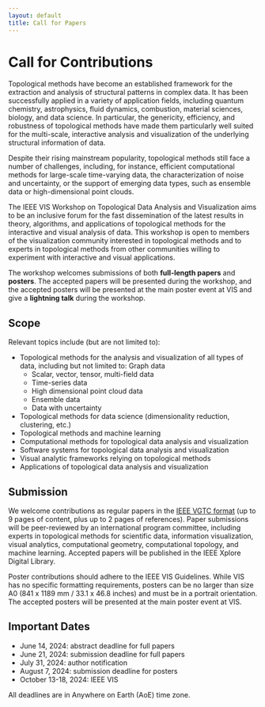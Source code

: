 ```yaml
---
layout: default
title: Call for Papers
---
```


# Call for Contributions

Topological methods have become an established framework for the extraction and analysis of structural patterns in complex data. It has been successfully applied in a variety of application fields, including quantum chemistry, astrophysics, fluid dynamics, combustion, material sciences, biology, and data science. In particular, the genericity, efficiency, and robustness of topological methods have made them particularly well suited for the multi-scale, interactive analysis and visualization of the underlying structural information of data.

Despite their rising mainstream popularity, topological methods still face a number of challenges, including, for instance, efficient computational methods for large-scale time-varying data, the characterization of noise and uncertainty, or the support of emerging data types, such as ensemble data or high-dimensional point clouds.

The IEEE VIS Workshop on Topological Data Analysis and Visualization aims to be an inclusive forum for the fast dissemination of the latest results in theory, algorithms, and applications of topological methods for the interactive and visual analysis of data. This workshop is open to members of the visualization community interested in topological methods and to experts in topological methods from other communities willing to experiment with interactive and visual applications.

The workshop welcomes submissions of both **full-length papers** and **posters**. The accepted papers will be presented during the workshop, and the accepted posters will be presented at the main poster event at VIS and give a **lightning talk** during the workshop.

## Scope

Relevant topics include (but are not limited to):
* Topological methods for the analysis and visualization of all types of data, including but not limited to:
Graph data
  - Scalar, vector, tensor, multi-field data
  - Time-series data
  - High dimensional point cloud data
  - Ensemble data
  - Data with uncertainty
* Topological methods for data science (dimensionality reduction, clustering, etc.)
* Topological methods and machine learning
* Computational methods for topological data analysis and visualization
* Software systems for topological data analysis and visualization
* Visual analytic frameworks relying on topological methods
* Applications of topological data analysis and visualization


## Submission

We welcome contributions as regular papers in the [IEEE VGTC format](https://tc.computer.org/vgtc/publications/conference/) (up to 9 pages of content, plus up to 2 pages of references).
Paper submissions will be peer-reviewed by an international program committee, including experts in topological methods for scientific data, information visualization, visual analytics, computational geometry, computational topology, and machine learning. 
Accepted papers will be published in the IEEE Xplore Digital Library.

Poster contributions should adhere to the IEEE VIS Guidelines. While VIS has no specific formatting requirements, posters can be no larger than size A0 (841 x 1189 mm / 33.1 x 46.8 inches) and must be in a portrait orientation. 
The accepted posters will be presented at the main poster event at VIS.

## Important Dates

* June 14, 2024: abstract deadline for full papers
* June 21, 2024: submission deadline for full papers
* July 31, 2024: author notification
* August 7, 2024: submission deadline for posters
* October 13-18, 2024: IEEE VIS
  
All deadlines are in Anywhere on Earth (AoE) time zone.


